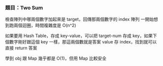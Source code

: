 ### 題目：Two Sum

檢查陣列中哪兩個數字加起來是 target，回傳那兩個數字的 index 陣列
一開始想到跑兩個迴圈，時間複雜度是 O(n^2)

如果要用 Hash Table，存成 key-value，可以把 target-num 存成 key，如果下個數字剛好跟這個 key 一樣，那這兩個數就是答案
value 存 index，找到就可以直接 return 答案

學到 obj 跟 Map 幾乎都是 O(1)，但用 Map 比較安全
